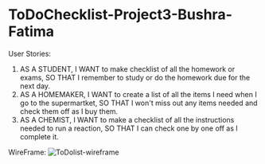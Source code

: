 # ToDoChecklist-Project3-Bushra-Fatima

User Stories:
1. AS A STUDENT, I WANT to make checklist of all the homework or exams, SO THAT I remember to study or do the homework due for the next day.
2. AS A HOMEMAKER, I WANT to create a list of all the items I need when I go to the supermartket, SO THAT I won't miss out any items needed and check them off as I buy them.
3. AS A CHEMIST, I WANT to make a checklist of all the instructions needed to run a reaction, SO THAT I can check one by one off as I complete it.


WireFrame:
![ToDolist-wireframe](https://user-images.githubusercontent.com/89826022/151300020-af373baf-235c-4de4-abab-02a64664891e.png)
